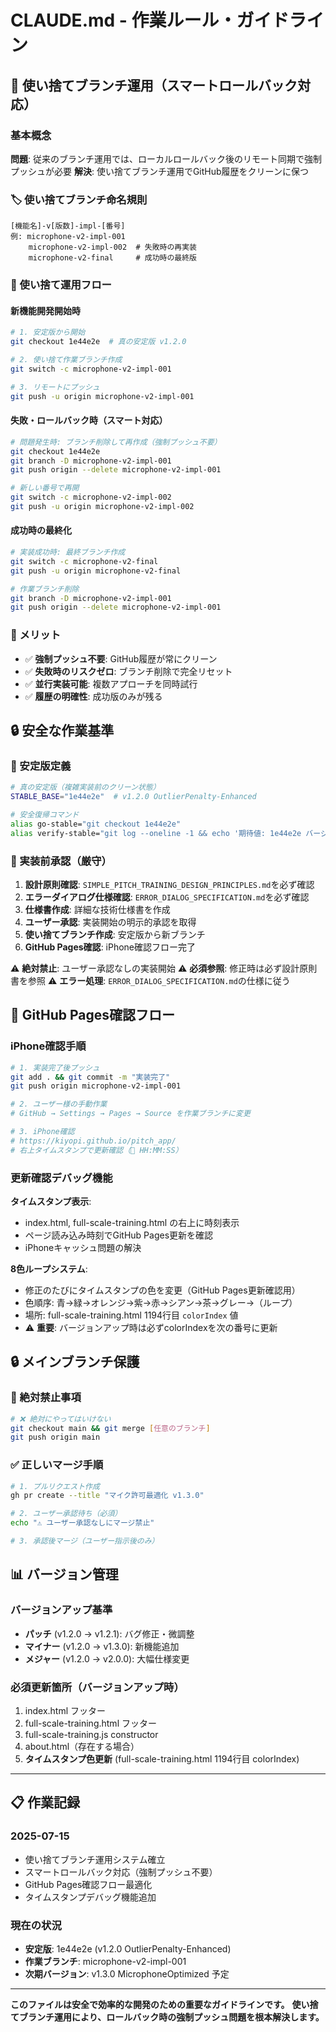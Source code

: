 # CLAUDE.md - 作業ルール・ガイドライン

## 🎯 使い捨てブランチ運用（スマートロールバック対応）

### 基本概念

**問題**: 従来のブランチ運用では、ローカルロールバック後のリモート同期で強制プッシュが必要
**解決**: 使い捨てブランチ運用でGitHub履歴をクリーンに保つ

### 🏷️ 使い捨てブランチ命名規則

```
[機能名]-v[版数]-impl-[番号]
例: microphone-v2-impl-001
    microphone-v2-impl-002  # 失敗時の再実装
    microphone-v2-final     # 成功時の最終版
```

### 🔄 使い捨て運用フロー

#### **新機能開発開始時**
```bash
# 1. 安定版から開始
git checkout 1e44e2e  # 真の安定版 v1.2.0

# 2. 使い捨て作業ブランチ作成
git switch -c microphone-v2-impl-001

# 3. リモートにプッシュ
git push -u origin microphone-v2-impl-001
```

#### **失敗・ロールバック時（スマート対応）**
```bash
# 問題発生時: ブランチ削除して再作成（強制プッシュ不要）
git checkout 1e44e2e
git branch -D microphone-v2-impl-001
git push origin --delete microphone-v2-impl-001

# 新しい番号で再開
git switch -c microphone-v2-impl-002
git push -u origin microphone-v2-impl-002
```

#### **成功時の最終化**
```bash
# 実装成功時: 最終ブランチ作成
git switch -c microphone-v2-final
git push -u origin microphone-v2-final

# 作業ブランチ削除
git branch -D microphone-v2-impl-001
git push origin --delete microphone-v2-impl-001
```

### 🎯 メリット

- ✅ **強制プッシュ不要**: GitHub履歴が常にクリーン
- ✅ **失敗時のリスクゼロ**: ブランチ削除で完全リセット
- ✅ **並行実装可能**: 複数アプローチを同時試行
- ✅ **履歴の明確性**: 成功版のみが残る

## 🔒 安全な作業基準

### 🚨 安定版定義

```bash
# 真の安定版（複雑実装前のクリーン状態）
STABLE_BASE="1e44e2e"  # v1.2.0 OutlierPenalty-Enhanced

# 安全復帰コマンド
alias go-stable="git checkout 1e44e2e"
alias verify-stable="git log --oneline -1 && echo '期待値: 1e44e2e バージョンv1.2.0 OutlierPenalty-Enhancedに更新'"
```

### 🚨 実装前承認（厳守）

1. **設計原則確認**: `SIMPLE_PITCH_TRAINING_DESIGN_PRINCIPLES.md`を必ず確認
2. **エラーダイアログ仕様確認**: `ERROR_DIALOG_SPECIFICATION.md`を必ず確認
3. **仕様書作成**: 詳細な技術仕様書を作成
4. **ユーザー承認**: 実装開始の明示的承認を取得
5. **使い捨てブランチ作成**: 安定版から新ブランチ
6. **GitHub Pages確認**: iPhone確認フロー完了

⚠️ **絶対禁止**: ユーザー承認なしの実装開始
⚠️ **必須参照**: 修正時は必ず設計原則書を参照
⚠️ **エラー処理**: `ERROR_DIALOG_SPECIFICATION.md`の仕様に従う

## 📱 GitHub Pages確認フロー

### iPhone確認手順

```bash
# 1. 実装完了後プッシュ
git add . && git commit -m "実装完了"
git push origin microphone-v2-impl-001

# 2. ユーザー様の手動作業
# GitHub → Settings → Pages → Source を作業ブランチに変更

# 3. iPhone確認
# https://kiyopi.github.io/pitch_app/
# 右上タイムスタンプで更新確認（📱 HH:MM:SS）
```

### 更新確認デバッグ機能

**タイムスタンプ表示**: 
- index.html, full-scale-training.html の右上に時刻表示
- ページ読み込み時刻でGitHub Pages更新を確認
- iPhoneキャッシュ問題の解決

**8色ループシステム**:
- 修正のたびにタイムスタンプの色を変更（GitHub Pages更新確認用）
- 色順序: 青→緑→オレンジ→紫→赤→シアン→茶→グレー→（ループ）
- 場所: full-scale-training.html 1194行目 `colorIndex` 値
- ⚠️ **重要**: バージョンアップ時は必ずcolorIndexを次の番号に更新

## 🔒 メインブランチ保護

### 🚨 絶対禁止事項
```bash
# ❌ 絶対にやってはいけない
git checkout main && git merge [任意のブランチ]
git push origin main
```

### ✅ 正しいマージ手順
```bash
# 1. プルリクエスト作成
gh pr create --title "マイク許可最適化 v1.3.0"

# 2. ユーザー承認待ち（必須）
echo "⚠️ ユーザー承認なしにマージ禁止"

# 3. 承認後マージ（ユーザー指示後のみ）
```

## 📊 バージョン管理

### バージョンアップ基準
- **パッチ** (v1.2.0 → v1.2.1): バグ修正・微調整
- **マイナー** (v1.2.0 → v1.3.0): 新機能追加
- **メジャー** (v1.2.0 → v2.0.0): 大幅仕様変更

### 必須更新箇所（バージョンアップ時）
1. index.html フッター
2. full-scale-training.html フッター
3. full-scale-training.js constructor
4. about.html（存在する場合）
5. **タイムスタンプ色更新** (full-scale-training.html 1194行目 colorIndex)

---

## 📋 作業記録

### 2025-07-15
- 使い捨てブランチ運用システム確立
- スマートロールバック対応（強制プッシュ不要）
- GitHub Pages確認フロー最適化
- タイムスタンプデバッグ機能追加

### 現在の状況
- **安定版**: 1e44e2e (v1.2.0 OutlierPenalty-Enhanced)
- **作業ブランチ**: microphone-v2-impl-001
- **次期バージョン**: v1.3.0 MicrophoneOptimized 予定

---

**このファイルは安全で効率的な開発のための重要なガイドラインです。**
**使い捨てブランチ運用により、ロールバック時の強制プッシュ問題を根本解決します。**